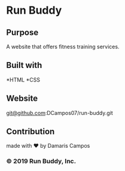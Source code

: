# Run Buddy

## Purpose
A website that offers fitness training services.

## Built with 
*HTML
*CSS

## Website
git@github.com:DCampos07/run-buddy.git

## Contribution
made with ❤️ by Damaris Campos

### &copy; 2019 Run Buddy, Inc.
